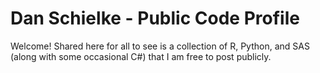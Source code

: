 # Dan Schielke - Public Code Profile

Welcome! Shared here for all to see is a collection of R, Python, and SAS (along with some occasional C#) that I am free to post publicly.
